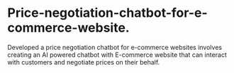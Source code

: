 # Price-negotiation-chatbot-for-e-commerce-website.
Developed a price negotiation chatbot for e-commerce websites involves creating an AI powered chatbot  with E-commerce website that can interact with customers and negotiate prices on their behalf.
